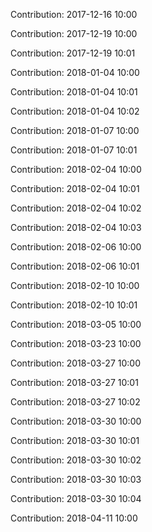 Contribution: 2017-12-16 10:00

Contribution: 2017-12-19 10:00

Contribution: 2017-12-19 10:01

Contribution: 2018-01-04 10:00

Contribution: 2018-01-04 10:01

Contribution: 2018-01-04 10:02

Contribution: 2018-01-07 10:00

Contribution: 2018-01-07 10:01

Contribution: 2018-02-04 10:00

Contribution: 2018-02-04 10:01

Contribution: 2018-02-04 10:02

Contribution: 2018-02-04 10:03

Contribution: 2018-02-06 10:00

Contribution: 2018-02-06 10:01

Contribution: 2018-02-10 10:00

Contribution: 2018-02-10 10:01

Contribution: 2018-03-05 10:00

Contribution: 2018-03-23 10:00

Contribution: 2018-03-27 10:00

Contribution: 2018-03-27 10:01

Contribution: 2018-03-27 10:02

Contribution: 2018-03-30 10:00

Contribution: 2018-03-30 10:01

Contribution: 2018-03-30 10:02

Contribution: 2018-03-30 10:03

Contribution: 2018-03-30 10:04

Contribution: 2018-04-11 10:00

